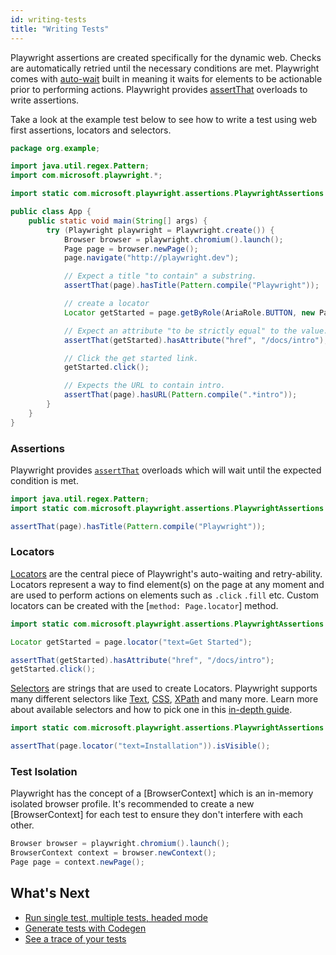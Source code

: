 ```yaml
---
id: writing-tests
title: "Writing Tests"
---
```


Playwright assertions are created specifically for the dynamic web. Checks are automatically retried until the necessary conditions are met. Playwright comes with [auto-wait](./actionability.md) built in meaning it waits for elements to be actionable prior to performing actions. Playwright provides [assertThat](./test-assertions.md) overloads to write assertions.

Take a look at the example test below to see how to write a test using web first assertions, locators and selectors.

```java
package org.example;

import java.util.regex.Pattern;
import com.microsoft.playwright.*;

import static com.microsoft.playwright.assertions.PlaywrightAssertions.assertThat;

public class App {
    public static void main(String[] args) {
        try (Playwright playwright = Playwright.create()) {
            Browser browser = playwright.chromium().launch();
            Page page = browser.newPage();
            page.navigate("http://playwright.dev");

            // Expect a title "to contain" a substring.
            assertThat(page).hasTitle(Pattern.compile("Playwright"));

            // create a locator
            Locator getStarted = page.getByRole(AriaRole.BUTTON, new Page.GetByRoleOptions().setName("Get Started"))

            // Expect an attribute "to be strictly equal" to the value.
            assertThat(getStarted).hasAttribute("href", "/docs/intro");

            // Click the get started link.
            getStarted.click();

            // Expects the URL to contain intro.
            assertThat(page).hasURL(Pattern.compile(".*intro"));
        }
    }
}
```


### Assertions

Playwright provides [`assertThat`](./test-assertions.md) overloads which will wait until the expected condition is met.

```java
import java.util.regex.Pattern;
import static com.microsoft.playwright.assertions.PlaywrightAssertions.assertThat;

assertThat(page).hasTitle(Pattern.compile("Playwright"));
```


### Locators

[Locators](./locators.md) are the central piece of Playwright's auto-waiting and retry-ability. Locators represent a way to find element(s) on the page at any moment and are used to perform actions on elements such as `.click` `.fill` etc. Custom locators can be created with the [`method: Page.locator`] method.

```java
import static com.microsoft.playwright.assertions.PlaywrightAssertions.assertThat;

Locator getStarted = page.locator("text=Get Started");

assertThat(getStarted).hasAttribute("href", "/docs/intro");
getStarted.click();
```

[Selectors](./selectors.md) are strings that are used to create Locators. Playwright supports many different selectors like [Text](./selectors.md#text-selector), [CSS](./selectors.md#css-selector), [XPath](./selectors.md#xpath-selectors) and many more. Learn more about available selectors and how to pick one in this [in-depth guide](./selectors.md).


```java
import static com.microsoft.playwright.assertions.PlaywrightAssertions.assertThat;

assertThat(page.locator("text=Installation")).isVisible();
```


### Test Isolation

Playwright has the concept of a [BrowserContext] which is an in-memory isolated browser profile. It's recommended to create a new [BrowserContext] for each test to ensure they don't interfere with each other.

```java
Browser browser = playwright.chromium().launch();
BrowserContext context = browser.newContext();
Page page = context.newPage();
```

## What's Next

- [Run single test, multiple tests, headed mode](./running-tests.md)
- [Generate tests with Codegen](./codegen.md)
- [See a trace of your tests](./trace-viewer-intro.md)